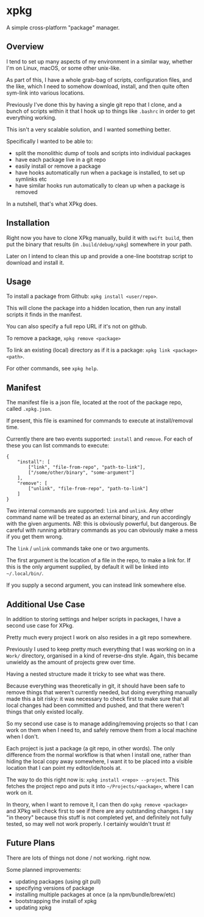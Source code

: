 # xpkg

A simple cross-platform "package" manager.

## Overview

I tend to set up many aspects of my environment in a similar way, whether I'm on Linux, macOS, or some other unix-like.

As part of this, I have a whole grab-bag of scripts, configuration files, and the like, which I need to somehow download, install, and then quite often sym-link into various locations.

Previously I've done this by having a single git repo that I clone, and a bunch of scripts within it that I hook up to things like `.bashrc` in order to get everything working.

This isn't a very scalable solution, and I wanted something better.

Specifically I wanted to be able to:

- split the monolithic dump of tools and scripts into individual packages
- have each package live in a git repo
- easily install or remove a package
- have hooks automatically run when a package is installed, to set up symlinks etc
- have similar hooks run automatically to clean up when a package is removed

In a nutshell, that's what XPkg does.

## Installation

Right now you have to clone XPkg manually, build it with `swift build`, then put the binary that results (in `.build/debug/xpkg`) somewhere in your path.

Later on I intend to clean this up and provide a one-line bootstrap script to download and install it.


## Usage

To install a package from Github: `xpkg install <user/repo>`.

This will clone the package into a hidden location, then run any install scripts it finds in the manifest.

You can also specify a full repo URL if it's not on github.

To remove a package, `xpkg remove <package>`

To link an existing (local) directory as if it is a package: `xpkg link <package> <path>`.

For other commands, see `xpkg help`.

## Manifest

The manifest file is a json file, located at the root of the package repo, called `.xpkg.json`.

If present, this file is examined for commands to execute at install/removal time.


Currently there are two events supported: `install` and `remove`. For each of these you can list commands to execute:

```
{
    "install": [
        ["link", "file-from-repo", "path-to-link"],
        ["/some/other/binary", "some-argument"]
    ],
    "remove": [
        ["unlink", "file-from-repo", "path-to-link"]
    ]
}
```

Two internal commands are supported: `link` and `unlink`. Any other command name will be treated as an external binary, and run accordingly with the given arguments. *NB*: this is obviously powerful, but dangerous. Be careful with running arbitrary commands as you can obviously make a mess if you get them wrong.

The `link` / `unlink` commands take one or two arguments.

The first argument is the location of a file in the repo, to make a link for. If this is the only argument supplied, by default it will be linked into `~/.local/bin/`.

If you supply a second argument, you can instead link somewhere else.


## Additional Use Case

In addition to storing settings and helper scripts in packages, I have a second use case for XPkg.

Pretty much every project I work on also resides in a git repo somewhere.

Previously I used to keep pretty much everything that I was working on in a `Work/` directory, organised in a kind of reverse-dns style. Again, this became unwieldy as the amount of projects grew over time.

Having a nested structure made it tricky to see what was there.

Because everything was theoretically in git, it should have been safe to remove things that weren't currently needed, but doing everything manually made this a bit risky: it was necessary to check first to make sure that all local changes had been committed and pushed, and that there weren't things that only existed locally.

So my second use case is to manage adding/removing projects so that I can work on them when I need to, and safely remove them from a local machine when I don't.

Each project is just a package (a git repo, in other words). The only difference from the normal workflow is that when I install one, rather than hiding the local copy away somewhere, I want it to be placed into a visible location that I can point my editor/ide/tools at.

The way to do this right now is: `xpkg install <repo> --project`. This fetches the project repo and puts it into `~/Projects/<package>`, where I can work on it.

In theory, when I want to remove it, I can then do `xpkg remove <package>` and XPkg will check first to see if there are any outstanding changes. I say "in theory" because this stuff is not completed yet, and definitely not fully tested, so may well not work properly. I certainly wouldn't trust it!



## Future Plans

There are lots of things not done / not working. right now.

Some planned improvements:

- updating packages (using git pull)
- specifying versions of package
- installing multiple packages at once (a la npm/bundle/brew/etc)
- bootstrapping the install of xpkg
- updating xpkg
